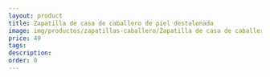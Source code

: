 ```yaml
---
layout: product
title: Zapatilla de casa de caballero de piel destalonada 
image: img/productos/zapatillas-caballero/Zapatilla de casa de caballero de piel destalonada =49.webp
price: 49
tags: 
description: 
order: 0
---
```

